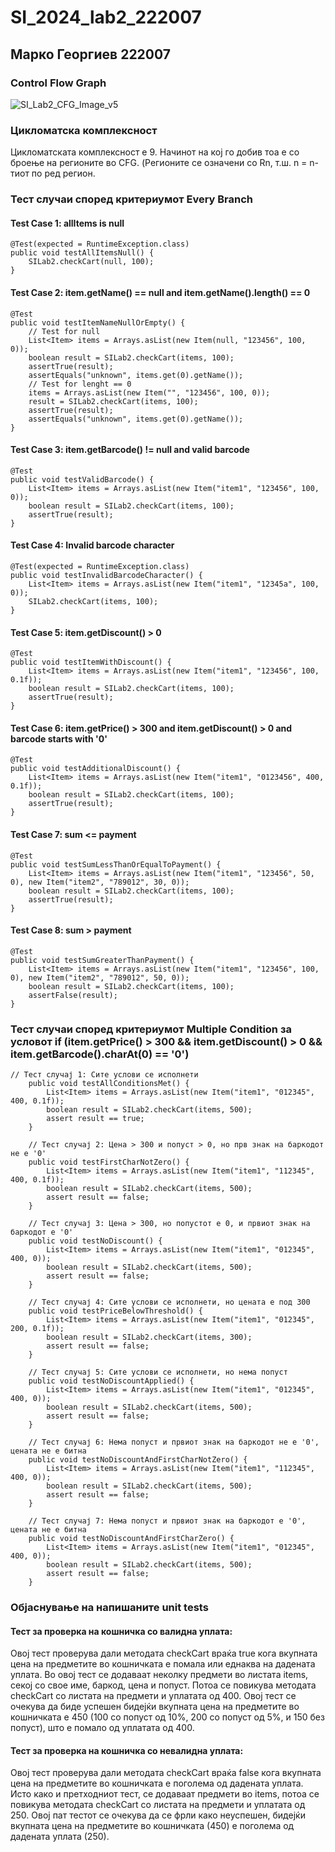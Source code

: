 # SI_2024_lab2_222007

## Марко Георгиев 222007

###  Control Flow Graph

![SI_Lab2_CFG_Image_v5](https://github.com/markogeorgiev/SI_2024_lab2_222007/assets/132363580/dc965db0-c116-4730-8fe5-c6b2c7bdc2b3)


### Цикломатска комплексност

Цикломатската комплексност е 9. Начинот на кој го добив тоа е со броење на регионите во CFG. (Регионите се означени со Rn, т.ш. n = n-тиот по ред регион.

### Тест случаи според критериумот  Every Branch 
#### Test Case 1: allItems is null

```
@Test(expected = RuntimeException.class)
public void testAllItemsNull() {
    SILab2.checkCart(null, 100);
}
```

#### Test Case 2: item.getName() == null and item.getName().length() == 0

```
@Test
public void testItemNameNullOrEmpty() {
    // Test for null
    List<Item> items = Arrays.asList(new Item(null, "123456", 100, 0));
    boolean result = SILab2.checkCart(items, 100);
    assertTrue(result);
    assertEquals("unknown", items.get(0).getName());
    // Test for lenght == 0
    items = Arrays.asList(new Item("", "123456", 100, 0));
    result = SILab2.checkCart(items, 100);
    assertTrue(result);
    assertEquals("unknown", items.get(0).getName());
}
```

#### Test Case 3: item.getBarcode() != null and valid barcode

```
@Test
public void testValidBarcode() {
    List<Item> items = Arrays.asList(new Item("item1", "123456", 100, 0));
    boolean result = SILab2.checkCart(items, 100);
    assertTrue(result);
}
```

#### Test Case 4: Invalid barcode character

```
@Test(expected = RuntimeException.class)
public void testInvalidBarcodeCharacter() {
    List<Item> items = Arrays.asList(new Item("item1", "12345a", 100, 0));
    SILab2.checkCart(items, 100);
}
```

#### Test Case 5: item.getDiscount() > 0

```
@Test
public void testItemWithDiscount() {
    List<Item> items = Arrays.asList(new Item("item1", "123456", 100, 0.1f));
    boolean result = SILab2.checkCart(items, 100);
    assertTrue(result);
}
```

#### Test Case 6: item.getPrice() > 300 and item.getDiscount() > 0 and barcode starts with '0'

```
@Test
public void testAdditionalDiscount() {
    List<Item> items = Arrays.asList(new Item("item1", "0123456", 400, 0.1f));
    boolean result = SILab2.checkCart(items, 100);
    assertTrue(result);
}
```

#### Test Case 7: sum <= payment

```
@Test
public void testSumLessThanOrEqualToPayment() {
    List<Item> items = Arrays.asList(new Item("item1", "123456", 50, 0), new Item("item2", "789012", 30, 0));
    boolean result = SILab2.checkCart(items, 100);
    assertTrue(result);
}
```

#### Test Case 8: sum > payment

```
@Test
public void testSumGreaterThanPayment() {
    List<Item> items = Arrays.asList(new Item("item1", "123456", 100, 0), new Item("item2", "789012", 50, 0));
    boolean result = SILab2.checkCart(items, 100);
    assertFalse(result);
}
```

### Тест случаи според критериумот Multiple Condition за условот if (item.getPrice() > 300 && item.getDiscount() > 0 && item.getBarcode().charAt(0) == '0')

```
// Тест случај 1: Сите услови се исполнети
    public void testAllConditionsMet() {
        List<Item> items = Arrays.asList(new Item("item1", "012345", 400, 0.1f));
        boolean result = SILab2.checkCart(items, 500);
        assert result == true;
    }

    // Тест случај 2: Цена > 300 и попуст > 0, но прв знак на баркодот не е '0'
    public void testFirstCharNotZero() {
        List<Item> items = Arrays.asList(new Item("item1", "112345", 400, 0.1f));
        boolean result = SILab2.checkCart(items, 500);
        assert result == false;
    }

    // Тест случај 3: Цена > 300, но попустот е 0, и првиот знак на баркодот е '0'
    public void testNoDiscount() {
        List<Item> items = Arrays.asList(new Item("item1", "012345", 400, 0));
        boolean result = SILab2.checkCart(items, 500);
        assert result == false;
    }

    // Тест случај 4: Сите услови се исполнети, но цената е под 300
    public void testPriceBelowThreshold() {
        List<Item> items = Arrays.asList(new Item("item1", "012345", 200, 0.1f));
        boolean result = SILab2.checkCart(items, 300);
        assert result == false;
    }

    // Тест случај 5: Сите услови се исполнети, но нема попуст
    public void testNoDiscountApplied() {
        List<Item> items = Arrays.asList(new Item("item1", "012345", 400, 0));
        boolean result = SILab2.checkCart(items, 500);
        assert result == false;
    }

    // Тест случај 6: Нема попуст и првиот знак на баркодот не е '0', цената не е битна
    public void testNoDiscountAndFirstCharNotZero() {
        List<Item> items = Arrays.asList(new Item("item1", "112345", 400, 0));
        boolean result = SILab2.checkCart(items, 500);
        assert result == false;
    }

    // Тест случај 7: Нема попуст и првиот знак на баркодот е '0', цената не е битна
    public void testNoDiscountAndFirstCharZero() {
        List<Item> items = Arrays.asList(new Item("item1", "012345", 400, 0));
        boolean result = SILab2.checkCart(items, 500);
        assert result == false;
    }
```

### Објаснување на напишаните unit tests

#### Тест за проверка на кошничка со валидна уплата:
Овој тест проверува дали методата checkCart враќа true кога вкупната цена на предметите во кошничката е помала или еднаква на дадената уплата. Во овој тест се додаваат неколку предмети во листата items, секој со свое име, баркод, цена и попуст. Потоа се повикува методата checkCart со листата на предмети и уплатата од 400. Овој тест се очекува да биде успешен бидејќи вкупната цена на предметите во кошничката е 450 (100 со попуст од 10%, 200 со попуст од 5%, и 150 без попуст), што е помало од уплатата од 400.

#### Тест за проверка на кошничка со невалидна уплата:
Овој тест проверува дали методата checkCart враќа false кога вкупната цена на предметите во кошничката е поголема од дадената уплата. Исто како и претходниот тест, се додаваат предмети во items, потоа се повикува методата checkCart со листата на предмети и уплатата од 250. Овој пат тестот се очекува да се фрли како неуспешен, бидејќи вкупната цена на предметите во кошничката (450) е поголема од дадената уплата (250).

